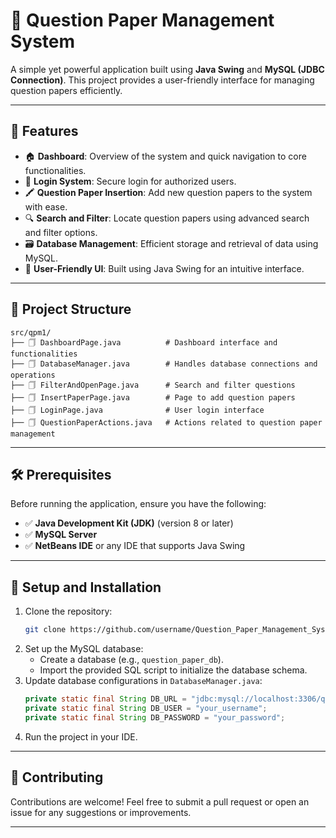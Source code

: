 # 📙 Question Paper Management System

A simple yet powerful application built using **Java Swing** and **MySQL (JDBC Connection)**. This project provides a user-friendly interface for managing question papers efficiently.

---

## 🌟 Features

- 🏠 **Dashboard**: Overview of the system and quick navigation to core functionalities.
- 🔐 **Login System**: Secure login for authorized users.
- 🖍️ **Question Paper Insertion**: Add new question papers to the system with ease.
- 🔍 **Search and Filter**: Locate question papers using advanced search and filter options.
- 🗃️ **Database Management**: Efficient storage and retrieval of data using MySQL.
- 🎨 **User-Friendly UI**: Built using Java Swing for an intuitive interface.

---

## 📁 Project Structure

```plaintext
src/qpm1/
├── 🗍 DashboardPage.java          # Dashboard interface and functionalities
├── 🗍 DatabaseManager.java        # Handles database connections and operations
├── 🗍 FilterAndOpenPage.java      # Search and filter questions
├── 🗍 InsertPaperPage.java        # Page to add question papers
├── 🗍 LoginPage.java              # User login interface
├── 🗍 QuestionPaperActions.java   # Actions related to question paper management
```

---

## 🛠️ Prerequisites

Before running the application, ensure you have the following:

- ✅ **Java Development Kit (JDK)** (version 8 or later)
- ✅ **MySQL Server**
- ✅ **NetBeans IDE** or any IDE that supports Java Swing

---

## 🚀 Setup and Installation

1. Clone the repository:
   ```bash
   git clone https://github.com/username/Question_Paper_Management_System.git
   ```
2. Set up the MySQL database:
   - Create a database (e.g., `question_paper_db`).
   - Import the provided SQL script to initialize the database schema.
3. Update database configurations in `DatabaseManager.java`:
   ```java
   private static final String DB_URL = "jdbc:mysql://localhost:3306/question_paper_db";
   private static final String DB_USER = "your_username";
   private static final String DB_PASSWORD = "your_password";
   ```
4. Run the project in your IDE.

---

## 🤝 Contributing

Contributions are welcome! Feel free to submit a pull request or open an issue for any suggestions or improvements.

---


